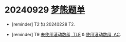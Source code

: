 # 20240929 [梦熊题单](https://www.luogu.com.cn/paste/od08eg6w)

- [reminder] T2 如 20240228 T2.

- [reminder] T9 [未使用滚动数组, TLE](https://atcoder.jp/contests/arc184/submissions/58274623) & [使用滚动数组, AC](https://atcoder.jp/contests/arc184/submissions/58275675).
